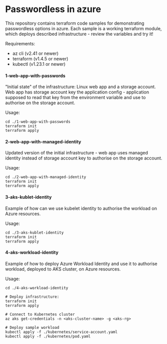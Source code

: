 # Passwordless in azure

This repository contains terraform code samples for demonstrating passwordless options in azure. Each sample is a working terraform module, which deploys described infrastructure - review the variables and try it!

Requirements: 
- az cli (v2.41 or newer)
- terraform (v1.4.5 or newer) 
- kubectl (v1.23.1 or newer)

#### 1-web-app-with-passwords
"Initial state" of the infrastructure: Linux web app and a storage account. Web app has storage account key the application config - application supposed to read that key from the environment variable and use to authorise on the storage account. 

Usage: 
```
cd ./1-web-app-with-passwords
terraform init 
terraform apply 
```

#### 2-web-app-with-managed-identity
Updated version of the initial infrastructure - web app uses managed identity instead of storage account key to authorise on the storage account. 

Usage: 
```
cd ./2-web-app-with-managed-identity
terraform init 
terraform apply 
```

#### 3-aks-kublet-identity
Example of how can we use kubelet identity to authorise the workload on Azure resources. 

Usage: 
```
cd ./3-aks-kublet-identity
terraform init 
terraform apply 
```

#### 4-aks-workload-identity
Example of how to deploy Azure Workload Identity and use it to authorise workload, deployed to AKS cluster, on Azure resources. 

Usage: 
```
cd ./4-aks-workload-identity

# Deploy infrastructure:
terraform init 
terraform apply 

# Connect to Kubernetes cluster
az aks get-credentials -n <aks-cluster-name> -g <aks-rg>

# Deploy sample workload
kubectl apply -f ./kubernetes/service-account.yaml
kubectl apply -f ./kubernetes/pod.yaml
```

